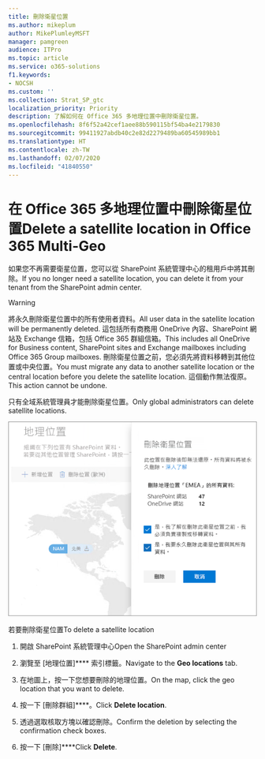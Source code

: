 ```yaml
---
title: 刪除衛星位置
ms.author: mikeplum
author: MikePlumleyMSFT
manager: pamgreen
audience: ITPro
ms.topic: article
ms.service: o365-solutions
f1.keywords:
- NOCSH
ms.custom: ''
ms.collection: Strat_SP_gtc
localization_priority: Priority
description: 了解如何在 Office 365 多地理位置中刪除衛星位置。
ms.openlocfilehash: 8f6f52a42cef1aee88b590115bf54ba4e2179830
ms.sourcegitcommit: 99411927abdb40c2e82d2279489ba60545989bb1
ms.translationtype: HT
ms.contentlocale: zh-TW
ms.lasthandoff: 02/07/2020
ms.locfileid: "41840550"
---
```

# <a name="delete-a-satellite-location-in-office-365-multi-geo"></a><span data-ttu-id="419d5-103">在 Office 365 多地理位置中刪除衛星位置</span><span class="sxs-lookup"><span data-stu-id="419d5-103">Delete a satellite location in Office 365 Multi-Geo</span></span>

<span data-ttu-id="419d5-104">如果您不再需要衛星位置，您可以從 SharePoint 系統管理中心的租用戶中將其刪除。</span><span class="sxs-lookup"><span data-stu-id="419d5-104">If you no longer need a satellite location, you can delete it from your tenant from the SharePoint admin center.</span></span>

> [!WARNING]
> <span data-ttu-id="419d5-105">將永久刪除衛星位置中的所有使用者資料。</span><span class="sxs-lookup"><span data-stu-id="419d5-105">All user data in the satellite location will be permanently deleted.</span></span> <span data-ttu-id="419d5-106">這包括所有商務用 OneDrive 內容、SharePoint 網站及 Exchange 信箱，包括 Office 365 群組信箱。</span><span class="sxs-lookup"><span data-stu-id="419d5-106">This includes all OneDrive for Business content, SharePoint sites and Exchange mailboxes including Office 365 Group mailboxes.</span></span> <span data-ttu-id="419d5-107">刪除衛星位置之前，您必須先將資料移轉到其他位置或中央位置。</span><span class="sxs-lookup"><span data-stu-id="419d5-107">You must migrate any data to another satellite location or the central location before you delete the satellite location.</span></span> <span data-ttu-id="419d5-108">這個動作無法復原。</span><span class="sxs-lookup"><span data-stu-id="419d5-108">This action cannot be undone.</span></span>

<span data-ttu-id="419d5-109">只有全域系統管理員才能刪除衛星位置。</span><span class="sxs-lookup"><span data-stu-id="419d5-109">Only global administrators can delete satellite locations.</span></span>

![多地理位置系統管理中心的螢幕擷取畫面，顯示刪除地理位置 UI ](media/multi-geo-delete-satellite-location.png)

<span data-ttu-id="419d5-111">若要刪除衛星位置</span><span class="sxs-lookup"><span data-stu-id="419d5-111">To delete a satellite location</span></span>

1. <span data-ttu-id="419d5-112">開啟 SharePoint 系統管理中心</span><span class="sxs-lookup"><span data-stu-id="419d5-112">Open the SharePoint admin center</span></span>

2. <span data-ttu-id="419d5-113">瀏覽至 [地理位置]\*\*\*\* 索引標籤。</span><span class="sxs-lookup"><span data-stu-id="419d5-113">Navigate to the **Geo locations** tab.</span></span>

3. <span data-ttu-id="419d5-114">在地圖上，按一下您想要刪除的地理位置。</span><span class="sxs-lookup"><span data-stu-id="419d5-114">On the map, click the geo location that you want to delete.</span></span>

4. <span data-ttu-id="419d5-115">按一下 [刪除群組]\*\*\*\*。</span><span class="sxs-lookup"><span data-stu-id="419d5-115">Click **Delete location**.</span></span>

5. <span data-ttu-id="419d5-116">透過選取核取方塊以確認刪除。</span><span class="sxs-lookup"><span data-stu-id="419d5-116">Confirm the deletion by selecting the confirmation check boxes.</span></span>

6. <span data-ttu-id="419d5-117">按一下 [刪除]\*\*\*\*</span><span class="sxs-lookup"><span data-stu-id="419d5-117">Click **Delete**.</span></span>
